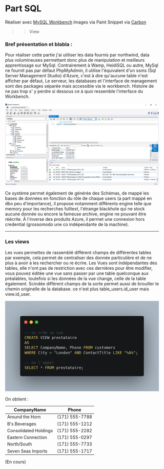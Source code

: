 # Part SQL

Réaliser avec [MySQL Workbench]('https://www.mysql.com/fr/products/standard/')
Images via Paint
Snippet via [Carbon]('https://carbon.now.sh/')

> > View

### Bref présentation et blabla : 

Pour réaliser cette partie j'ai utiliser les data fournis par northwind, data plus volumineuses permettant donc plus de manipulation et meilleurs apprentissage sur MySql. Contrairement à Wamp, HeidiSQL ou autre, MySql ne fournit pas par défaut PhpMyAdmin, il utilise l'équivalent d'un ssms (Sql Server Management Studio) d'Azure, c'est à dire qu'aucune table n'est afficher par défaut, Le serveur, les databases et l'interface de management sont des packages séparée mais accessible via le workbench. Histoire de ne pas trop s' y perdre si dessous ce à quoi ressemble l'interface du Workbench.

![Workbench sql](public\img\workbench.png)

Ce système permet également de générée des Schémas, de mappé les bases de données en fonction du rôle de chaque users (a part mappé en dbo peu d'importance), il propose notamment différents engine telle que memory pour les recherches fulltext, l'étrange blackhole qui ne stock aucune donnée ou encore la fameuse archive, engine ne pouvant être réécrite. À l'inverse des produits Azure, il permet une connexion hors credential (grossomodo une co indépendante de la machine).

_____

### Les views

Les vues permettes de rassemblé différent champs de différentes tables par exemple, cela permet de centraliser des donnée particulière et de ne plus à avoir à les rechercher ou re écrire. Les Vues sont indépendantes des tables, elle n'ont pas de restriction avec ces dernières pour être modifier, vous pouvez éditée une vue sans passer par une table quelconque aux préalables, toutefois si les données de la vue change, celle de la table également. Scindée différent champs de la sorte permet aussi de brouiller le chemin originelle de la database. ce n'est plus table_users.id_user mais view.id_user.  

![Workbench sql](public\img\viewSQL_00.png)

On obtient : 

| CompanyName           |     Phone      |
| --------------------- | :------------: |
| Around the Horn       | (171) 555-7788 |
| B's Beverages         | (171) 555-1212 |
| Consolidated Holdings | (171) 555-2282 |
| Eastern Connection    | (171) 555-0297 |
| North/South           | (171) 555-7733 |
| Seven Seas Imports    | (171) 555-1717 |

(En cours)